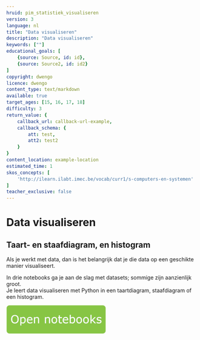 ```yaml
---
hruid: pim_statistiek_visualiseren
version: 3
language: nl
title: "Data visualiseren"
description: "Data visualiseren"
keywords: [""]
educational_goals: [
    {source: Source, id: id}, 
    {source: Source2, id: id2}
]
copyright: dwengo
licence: dwengo
content_type: text/markdown
available: true
target_ages: [15, 16, 17, 18]
difficulty: 3
return_value: {
    callback_url: callback-url-example,
    callback_schema: {
        att: test,
        att2: test2
    }
}
content_location: example-location
estimated_time: 1
skos_concepts: [
    'http://ilearn.ilabt.imec.be/vocab/curr1/s-computers-en-systemen'
]
teacher_exclusive: false
---
```


# Data visualiseren

## Taart- en staafdiagram, en histogram

Als je werkt met data, dan is het belangrijk dat je die data op een geschikte manier visualiseert.

In drie notebooks ga je aan de slag met datasets; sommige zijn aanzienlijk groot. <br>
Je leert data visualiseren met Python in een taartdiagram, staafdiagram of een histogram.

[![](embed/Knop.png "Knop")](https://kiks.ilabt.imec.be/jupyterhub/?id=0371 "Notebook Taartdiagram")
